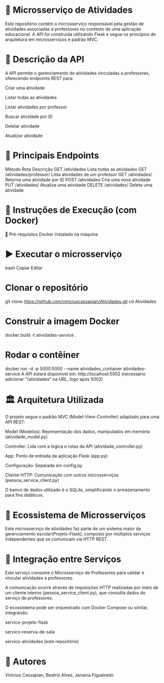 # 📘 Microsserviço de Atividades
Este repositório contém o microsserviço responsável pela gestão de atividades associadas a professores no contexto de uma aplicação educacional. A API foi construída utilizando Flask e segue os princípios de arquitetura em microsserviços e padrão MVC.

# 🧾 Descrição da API
A API permite o gerenciamento de atividades vinculadas a professores, oferecendo endpoints REST para:

Criar uma atividade

Listar todas as atividades

Listar atividades por professor

Buscar atividade por ID

Deletar atividade

Atualizar atividade

# 🔗 Principais Endpoints
Método	Rota	Descrição
GET	/atividades	Lista todas as atividades
GET	/atividades/professor/<id>	Lista atividades de um professor
GET	/atividades/<id>	Retorna uma atividade por ID
POST	/atividades	Cria uma nova atividade
PUT	/atividades/<id>	Atualiza uma atividade
DELETE	/atividades/<id>	Deleta uma atividade

# 🐳 Instruções de Execução (com Docker)
🔧 Pré-requisitos
Docker instalado na máquina

# ▶️ Executar o microsserviço
bash
Copiar
Editar
# Clonar o repositório
git clone https://github.com/viniciuscassapian/Atividades.git
cd Atividades

# Construir a imagem Docker
docker build -t atividades-service .

# Rodar o contêiner
docker run -d -p 5000:5000 --name atividades_container atividades-service
A API estará disponível em: http://localhost:5002 (necessário adicionar "/atividades" na URL, logo após 5002) 

# 🏛️ Arquitetura Utilizada
O projeto segue o padrão MVC (Model-View-Controller) adaptado para uma API REST:

Model (Modelos): Representação dos dados, manipulados em memória (atividade_model.py)

Controller: Lida com a lógica e rotas da API (atividade_controller.py)

App: Ponto de entrada da aplicação Flask (app.py)

Configuração: Separada em config.py

Cliente HTTP: Comunicação com outros microsserviços (pessoa_service_client.py)

O banco de dados utilizado é o SQLite, simplificando o armazenamento para fins didáticos.

# 🧩 Ecossistema de Microsserviços
Este microsserviço de atividades faz parte de um sistema maior de gerenciamento escolar(Projeto-Flask), composto por múltiplos serviços independentes que se comunicam via HTTP REST.

# 🔄 Integração entre Serviços
Este serviço consome o Microsserviço de Professores para validar e vincular atividades a professores.

A comunicação ocorre através de requisições HTTP realizadas por meio de um cliente interno (pessoa_service_client.py), que consulta dados do serviço de professores.

O ecossistema pode ser orquestrado com Docker Compose ou similar, integrando:

servico-projeto-flask

servico-reserva-de-sala

servico-atividades (este repositório)

# 👤 Autores
Vinícius Cassapian, Beatriz Alves, Janaina Figueiredo
